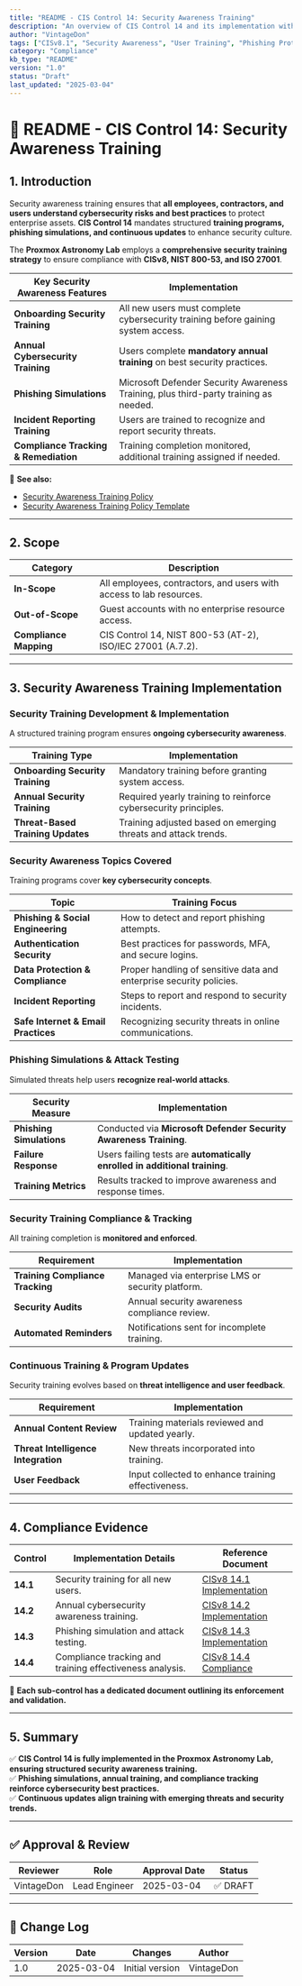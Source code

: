 ```yaml
---
title: "README - CIS Control 14: Security Awareness Training"
description: "An overview of CIS Control 14 and its implementation within the Proxmox Astronomy Lab, ensuring continuous cybersecurity training and awareness."
author: "VintageDon"
tags: ["CISv8.1", "Security Awareness", "User Training", "Phishing Protection", "Compliance"]
category: "Compliance"
kb_type: "README"
version: "1.0"
status: "Draft"
last_updated: "2025-03-04"
---
```


# **📜 README - CIS Control 14: Security Awareness Training**

## **1. Introduction**

Security awareness training ensures that **all employees, contractors, and users understand cybersecurity risks and best practices** to protect enterprise assets. **CIS Control 14** mandates structured **training programs, phishing simulations, and continuous updates** to enhance security culture.

The **Proxmox Astronomy Lab** employs a **comprehensive security training strategy** to ensure compliance with **CISv8, NIST 800-53, and ISO 27001**.

| **Key Security Awareness Features** | **Implementation** |
|------------------------------------|------------------|
| **Onboarding Security Training** | All new users must complete cybersecurity training before gaining system access. |
| **Annual Cybersecurity Training** | Users complete **mandatory annual training** on best security practices. |
| **Phishing Simulations** | Microsoft Defender Security Awareness Training, plus third-party training as needed. |
| **Incident Reporting Training** | Users are trained to recognize and report security threats. |
| **Compliance Tracking & Remediation** | Training completion monitored, additional training assigned if needed. |

📌 **See also:**

- [Security Awareness Training Policy](../cisv81-controls/cisv81-14-security-awareness-training-policy.md)
- [Security Awareness Training Policy Template](../cisv81-policy-templates/cisv81-14-security-awareness-training-template.md)

---

## **2. Scope**

| **Category**  | **Description** |
|--------------|----------------|
| **In-Scope** | All employees, contractors, and users with access to lab resources. |
| **Out-of-Scope** | Guest accounts with no enterprise resource access. |
| **Compliance Mapping** | CIS Control 14, NIST 800-53 (AT-2), ISO/IEC 27001 (A.7.2). |

---

## **3. Security Awareness Training Implementation**

### **Security Training Development & Implementation**

A structured training program ensures **ongoing cybersecurity awareness**.

| **Training Type** | **Implementation** |
|------------------|----------------|
| **Onboarding Security Training** | Mandatory training before granting system access. |
| **Annual Security Training** | Required yearly training to reinforce cybersecurity principles. |
| **Threat-Based Training Updates** | Training adjusted based on emerging threats and attack trends. |

### **Security Awareness Topics Covered**

Training programs cover **key cybersecurity concepts**.

| **Topic** | **Training Focus** |
|--------------|------------------|
| **Phishing & Social Engineering** | How to detect and report phishing attempts. |
| **Authentication Security** | Best practices for passwords, MFA, and secure logins. |
| **Data Protection & Compliance** | Proper handling of sensitive data and enterprise security policies. |
| **Incident Reporting** | Steps to report and respond to security incidents. |
| **Safe Internet & Email Practices** | Recognizing security threats in online communications. |

### **Phishing Simulations & Attack Testing**

Simulated threats help users **recognize real-world attacks**.

| **Security Measure** | **Implementation** |
|----------------------|----------------|
| **Phishing Simulations** | Conducted via **Microsoft Defender Security Awareness Training**. |
| **Failure Response** | Users failing tests are **automatically enrolled in additional training**. |
| **Training Metrics** | Results tracked to improve awareness and response times. |

### **Security Training Compliance & Tracking**

All training completion is **monitored and enforced**.

| **Requirement** | **Implementation** |
|--------------|------------------|
| **Training Compliance Tracking** | Managed via enterprise LMS or security platform. |
| **Security Audits** | Annual security awareness compliance review. |
| **Automated Reminders** | Notifications sent for incomplete training. |

### **Continuous Training & Program Updates**

Security training evolves based on **threat intelligence and user feedback**.

| **Requirement** | **Implementation** |
|--------------|------------------|
| **Annual Content Review** | Training materials reviewed and updated yearly. |
| **Threat Intelligence Integration** | New threats incorporated into training. |
| **User Feedback** | Input collected to enhance training effectiveness. |

---

## **4. Compliance Evidence**

| **Control** | **Implementation Details** | **Reference Document** |
|------------|----------------------|------------------|
| **14.1** | Security training for all new users. | [CISv8 14.1 Implementation](./14.1.md) |
| **14.2** | Annual cybersecurity awareness training. | [CISv8 14.2 Implementation](./14.2.md) |
| **14.3** | Phishing simulation and attack testing. | [CISv8 14.3 Implementation](./14.3.md) |
| **14.4** | Compliance tracking and training effectiveness analysis. | [CISv8 14.4 Compliance](./14.4.md) |

📌 **Each sub-control has a dedicated document outlining its enforcement and validation.**

---

## **5. Summary**

✅ **CIS Control 14 is fully implemented in the Proxmox Astronomy Lab, ensuring structured security awareness training.**  
✅ **Phishing simulations, annual training, and compliance tracking reinforce cybersecurity best practices.**  
✅ **Continuous updates align training with emerging threats and security trends.**  

---

## ✅ Approval & Review

| **Reviewer** | **Role** | **Approval Date** | **Status** |
|-------------|---------|------------------|------------|
| VintageDon | Lead Engineer | 2025-03-04 | ✅ DRAFT |

---

## 📜 Change Log

| **Version** | **Date** | **Changes** | **Author** |
|------------|---------|-------------|------------|
| 1.0 | 2025-03-04 | Initial version | VintageDon |
